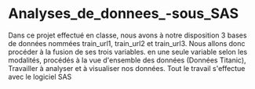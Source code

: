 # Analyses_de_donnees_-sous_SAS
Dans ce projet effectué en classe, nous avons à notre disposition 3 bases de données nommées train_url1, train_url2 et train_url3. Nous allons donc procéder à la fusion de ses trois variables.  en une seule variable selon les modalités, procédés à la vue d'ensemble des données (Données Titanic), Travailler à analyser et à visualiser nos données. Tout le travail s'effectue avec le logiciel SAS
